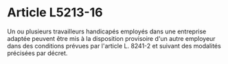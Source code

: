 # Article L5213-16

Un ou plusieurs travailleurs handicapés employés dans une entreprise adaptée peuvent être mis à la disposition provisoire d'un autre employeur dans des conditions prévues par l'article L. 8241-2 et suivant des modalités précisées par décret.